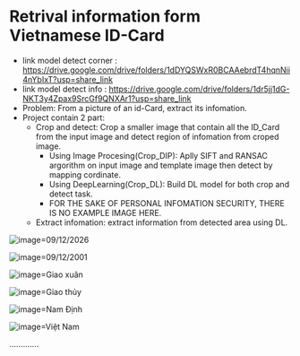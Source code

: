 # Retrival information form Vietnamese ID-Card
- link model detect corner : https://drive.google.com/drive/folders/1dDYQSWxR0BCAAebrdT4hqnNii4nYbIxT?usp=share_link
- link model detect info : https://drive.google.com/drive/folders/1dr5jj1dG-NKT3y4Zpax9SrcGf9QNXAr1?usp=share_link
- Problem: From a picture of an id-Card, extract its infomation.
- Project contain 2 part:
  - Crop and detect: Crop a smaller image that contain all the ID_Card from the input image and detect region of infomation from croped image.
    - Using Image Procesing(Crop_DIP): Aplly SIFT and RANSAC argorithm on input image and template image then detect by mapping cordinate.
    - Using DeepLearning(Crop_DL): Build DL model for both crop and detect task.
    - FOR THE SAKE OF PERSONAL INFOMATION SECURITY, THERE IS NO EXAMPLE IMAGE HERE.
  - Extract infomation: extract information from detected area using DL.
 
![image](https://github.com/leson207/ID_Card/assets/74070396/49c1b522-f427-4c9a-ba07-081118aff8f5)=09/12/2026

![image](https://github.com/leson207/ID_Card/assets/74070396/a38d38ba-a4b5-40e9-a583-5bb5f32310ec)=09/12/2001

![image](https://github.com/leson207/ID_Card/assets/74070396/8621ff91-92fc-43f4-a929-a94d5be45cd1)=Giao xuân

![image](https://github.com/leson207/ID_Card/assets/74070396/041237f6-540d-445c-9dc8-2ab40f8714eb)=Giao thủy

![image](https://github.com/leson207/ID_Card/assets/74070396/78aba734-6dce-42dd-90b2-c158a6fdaf59)=Nam Định

![image](https://github.com/leson207/ID_Card/assets/74070396/bfe0231e-8864-4d4f-8783-97b158185def)=Việt Nam

.............
